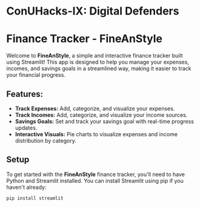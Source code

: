 # ConUHacks-IX: Digital Defenders
# Finance Tracker - FineAnStyle

Welcome to **FineAnStyle**, a simple and interactive finance tracker built using Streamlit! This app is designed to help you manage your expenses, incomes, and savings goals in a streamlined way, making it easier to track your financial progress.

## Features:
- **Track Expenses:** Add, categorize, and visualize your expenses.
- **Track Incomes:** Add, categorize, and visualize your income sources.
- **Savings Goals:** Set and track your savings goal with real-time progress updates.
- **Interactive Visuals:** Pie charts to visualize expenses and income distribution by category.

## Setup

To get started with the **FineAnStyle** finance tracker, you'll need to have Python and Streamlit installed. You can install Streamlit using pip if you haven't already:

```bash
pip install streamlit
